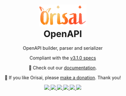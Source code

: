 <h1 align="center">
	<img src="https://github.com/orisai/.github/blob/main/images/repo_title.png?raw=true" alt="Orisai"/>
	<br/>
	OpenAPI
</h1>

<p align="center">
	OpenAPI builder, parser and serializer
</p>

<p align="center">
	Compliant with the <a href="https://spec.openapis.org/oas/v3.1.0">v3.1.0 specs</a>
</p>

<p align="center">
	📄 Check out our <a href="docs/README.md">documentation</a>.
</p>

<p align="center">
	💸 If you like Orisai, please <a href="https://orisai.dev/sponsor">make a donation</a>. Thank you!
</p>

<p align="center">
	<a href="https://github.com/orisai/openapi/actions?query=workflow%3Aci">
		<img src="https://github.com/orisai/openapi/workflows/ci/badge.svg">
	</a>
	<a href="https://coveralls.io/r/orisai/openapi">
		<img src="https://badgen.net/coveralls/c/github/orisai/openapi/v1.x?cache=300">
	</a>
	<a href="https://dashboard.stryker-mutator.io/reports/github.com/orisai/openapi/v1.x">
		<img src="https://badge.stryker-mutator.io/github.com/orisai/openapi/v1.x">
	</a>
	<a href="https://packagist.org/packages/orisai/openapi">
		<img src="https://badgen.net/packagist/dt/orisai/openapi?cache=3600">
	</a>
	<a href="https://packagist.org/packages/orisai/openapi">
		<img src="https://badgen.net/packagist/v/orisai/openapi?cache=3600">
	</a>
	<a href="https://choosealicense.com/licenses/mpl-2.0/">
		<img src="https://badgen.net/badge/license/MPL-2.0/blue?cache=3600">
	</a>
<p>

##
